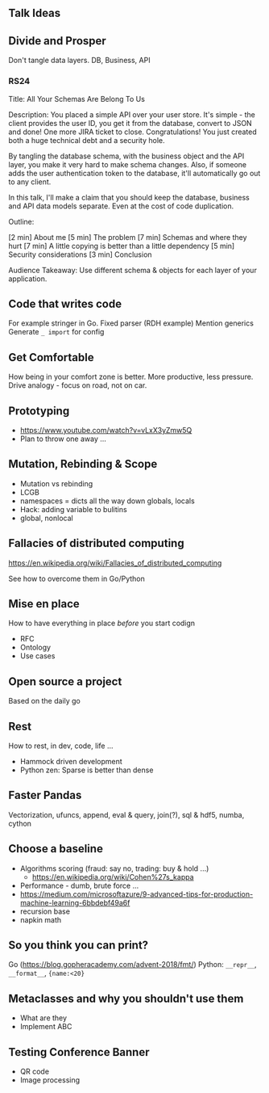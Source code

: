 ## Talk Ideas

## Divide and Prosper

Don't tangle data layers. DB, Business, API

### RS24

Title:
All Your Schemas Are Belong To Us

Description:
You placed a simple API over your user store. It's simple - the client provides the user ID, you get it from the database, convert to JSON and done! One more JIRA ticket to close. Congratulations! You just created both a huge technical debt and a security hole.

By tangling the database schema, with the business object and the API layer, you make it very hard to make schema changes. Also, if someone adds the user authentication token to the database, it'll automatically go out to any client.

In this talk, I'll make a claim that you should keep the database, business and API data models separate. Even at the cost of code duplication.


Outline:

[2 min] About me
[5 min] The problem
[7 min] Schemas and where they hurt
[7 min] A little copying is better than a little dependency
[5 min] Security considerations
[3 min] Conclusion

Audience Takeaway:
Use different schema & objects for each layer of your application.



## Code that writes code

For example stringer in Go.
Fixed parser (RDH example)
Mention generics
Generate `_ import` for config

## Get Comfortable

How being in your comfort zone is better. More productive, less pressure. Drive analogy - focus on road, not on car.

## Prototyping

- https://www.youtube.com/watch?v=vLxX3yZmw5Q
- Plan to throw one away ...

## Mutation, Rebinding & Scope
- Mutation vs rebinding
- LCGB
- namespaces = dicts all the way down globals, locals
- Hack: adding variable to bulitins
- global, nonlocal

## Fallacies of distributed computing
https://en.wikipedia.org/wiki/Fallacies_of_distributed_computing

See how to overcome them in Go/Python

## Mise en place

How to have everything in place *before* you start codign
- RFC
- Ontology
- Use cases

## Open source a project
Based on the daily go

## Rest
How to rest, in dev, code, life ...
- Hammock driven development
- Python zen: Sparse is better than dense

## Faster Pandas

Vectorization, ufuncs, append, eval & query, join(?), sql & hdf5, numba, cython

## Choose a baseline

- Algorithms scoring (fraud: say no, trading: buy & hold ...)
    - https://en.wikipedia.org/wiki/Cohen%27s_kappa
- Performance - dumb, brute force ...
- https://medium.com/microsoftazure/9-advanced-tips-for-production-machine-learning-6bbdebf49a6f
- recursion base
- napkin math

## So you think you can print?

Go (https://blog.gopheracademy.com/advent-2018/fmt/)
Python: `__repr__`, `__format__`, `{name:<20}`

## Metaclasses and why you shouldn't use them
- What are they
- Implement ABC

## Testing Conference Banner
- QR code
- Image processing

